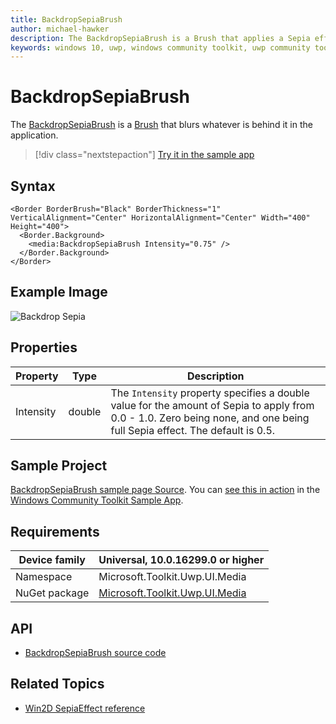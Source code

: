 ```yaml
---
title: BackdropSepiaBrush
author: michael-hawker
description: The BackdropSepiaBrush is a Brush that applies a Sepia effect to whatever is behind it in the application.
keywords: windows 10, uwp, windows community toolkit, uwp community toolkit, uwp toolkit, brush, backdrop, sepia
---
```


# BackdropSepiaBrush

The [BackdropSepiaBrush](/dotnet/api/microsoft.toolkit.uwp.ui.media.backdropsepiabrush) is a [Brush](/uwp/api/windows.ui.xaml.media.brush) that blurs whatever is behind it in the application.

> [!div class="nextstepaction"]
> [Try it in the sample app](uwpct://Brushes?sample=BackdropSepiaBrush)

## Syntax

```xaml
<Border BorderBrush="Black" BorderThickness="1" VerticalAlignment="Center" HorizontalAlignment="Center" Width="400" Height="400">
  <Border.Background>
    <media:BackdropSepiaBrush Intensity="0.75" />
  </Border.Background>
</Border>
```

## Example Image

![Backdrop Sepia](../resources/images/Brushes/BackdropSepia.jpg "Backdrop Sepia")

## Properties

| Property | Type | Description |
| -- | -- | -- |
| Intensity | double | The `Intensity` property specifies a double value for the amount of Sepia to apply from 0.0 - 1.0.  Zero being none, and one being full Sepia effect.  The default is 0.5. |

## Sample Project

[BackdropSepiaBrush sample page Source](https://github.com/windows-toolkit/WindowsCommunityToolkit/tree/rel/7.0.0/Microsoft.Toolkit.Uwp.SampleApp/SamplePages/BackdropSepiaBrush). You can [see this in action](uwpct://Brushes?sample=BackdropSepiaBrush) in the [Windows Community Toolkit Sample App](https://aka.ms/windowstoolkitapp).

## Requirements

| Device family | Universal, 10.0.16299.0 or higher |
| --- | --- |
| Namespace | Microsoft.Toolkit.Uwp.UI.Media |
| NuGet package | [Microsoft.Toolkit.Uwp.UI.Media](https://www.nuget.org/packages/Microsoft.Toolkit.Uwp.UI.Media/)

## API

* [BackdropSepiaBrush source code](https://github.com/windows-toolkit/WindowsCommunityToolkit/blob/rel/7.0.0/Microsoft.Toolkit.Uwp.UI.Media/Brushes/BackdropSepiaBrush.cs)

## Related Topics

* [Win2D SepiaEffect reference](https://microsoft.github.io/Win2D/html/T_Microsoft_Graphics_Canvas_Effects_SepiaEffect.htm)
